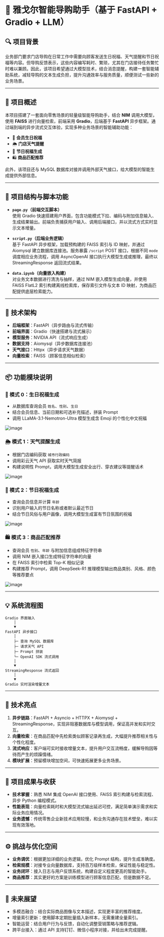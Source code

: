 # 🎁 雅戈尔智能导购助手（基于 FastAPI + Gradio + LLM）

## 🔍 项目背景

业务部门要求门店导购在日常工作中需要向顾客发送生日祝福、天气提醒和节日祝福等内容。但导购反馈表示，这些内容编写耗时、繁琐，尤其在门店接待任务繁忙时难以兼顾。因此，该项目希望通过大模型技术，结合消息提醒，构建一套智能辅助系统，减轻导购的文本生成负担，提升沟通效率与服务质量，顺便测试一些新的业务场景。

---

## 📘 项目概述

本项目搭建了一套面向零售场景的轻量级智能导购助手，结合 **NIM** 调用大模型，使用 **FAISS** 进行向量检索，前端采用 **Gradio**，后端基于 **FastAPI** 异步框架。通过端到端的异步流式交互体验，实现多种业务场景的智能辅助功能：

- 🎂 **会员生日祝福**  
- 🌦️ **门店天气提醒**  
- 🎉 **节日祝福生成**  
- 🛍️ **商品匹配推荐**  

此外，该项目还与 MySQL 数据库对接并调用外部天气接口，给大模型的智能生成提供外部信息。

---

## 📂 项目结构与脚本功能

- **`page.py`（前端交互脚本）**  
  使用 Gradio 快速搭建用户界面，包含功能模式下拉、编码与附加信息输入、生成结果输出。前端负责捕获用户输入、调用后端接口，并以流式方式实时显示文本增量。

- **`script.py`（后端业务逻辑）**  
  基于 FastAPI 异步框架，加载预构建的 FAISS 索引与 ID 映射，并通过 Aiomysql 建立数据库连接池。服务暴露 `/script` POST 接口，根据不同 `mode` 调度相应业务流程，调用 AsyncOpenAI 接口执行大模型生成或推理，最终以 StreamingResponse 返回流式结果。

- **`data.ipynb`（向量嵌入构建）**  
  对业务文本数据进行清洗与抽样，通过 NIM 嵌入模型生成向量，并使用 FAISS FlatL2 索引构建离线检索库，保存索引文件与文本 ID 映射，为商品匹配提供底层检索能力。

---

## 🔧 技术架构

- **后端框架**：FastAPI（异步路由与流式传输）  
- **前端界面**：Gradio（快速搭建与流式展示）  
- **模型服务**：NVIDIA API（流式响应生成）  
- **数据支持**：Aiomysql（异步数据库连接池）  
- **天气接口**：Httpx（异步请求天气数据）  
- **向量检索**：FAISS（顾客信息相似检索）

---

## 📦 功能模块说明

### 🎂 模式 0：生日祝福生成
- 从数据库查询会员 `姓名`、`性别`、`生日`
- 结合会员信息、当前日期和可选补充描述，拼装 Prompt  
- 调用 LLaMA-3.1-Nemotron-Ultra 模型生成含 Emoji 的个性化中文祝福

![image](https://github.com/user-attachments/assets/e334017a-9f3b-4f99-b559-32c01bcfc342)


### 🌦️ 模式 1：天气提醒生成
- 根据门店编码获取 `城市行政编码`  
- 调用彩云天气 API 获取实时天气简报  
- 构建说明性 Prompt，调用大模型生成安全出行、穿衣建议等提醒话术

![image](https://github.com/user-attachments/assets/11575301-f69c-4c4a-950e-094c099b40ea)


### 🎉 模式 2：节日祝福生成
- 查询会员信息并计算 `年龄` 
- 识别用户输入的节日名称或者默认最近节日  
- 结合节日风俗与用户画像，调用大模型生成富有节日氛围的祝福

![image](https://github.com/user-attachments/assets/4b57af90-51ac-4ed5-9d18-dda64c059f8f)


### 🛍️ 模式 3：商品匹配推荐
- 查询会员 `性别`、`年龄` 与附加信息组成特征字符串  
- 调用 NIM 嵌入接口生成特征字符串的向量 
- 在 FAISS 索引中检索 Top-K 相似记录  
- 构建推荐 Prompt，调用 DeepSeek-R1 推理模型输出商品类别、风格、颜色等推荐要点

![image](https://github.com/user-attachments/assets/2c6cee23-259c-4ee7-9d8e-dd81aadb65a1)


---

## 💡 系统流程图

```text
Gradio 界面输入
    │
    ▼
FastAPI 异步接口
    │
    ├─ 查询 MySQL 数据库
    ├─ 请求天气 API
    ├─ Prompt 拼装 
    └─ OpenAI SDK 流式调用
    │
    ▼
StreamingResponse 流式返回
    │
    ▼
Gradio 实时渲染增量文本
```

---

## 🧠 技术亮点

1. **异步链路**：FastAPI + Asyncio + HTTPX + Aiomysql + StreamingResponse，实现非阻塞数据库与模型调用，保证高并发和实时交互。  
2. **向量检索**：在商品匹配中先检索类似顾客记录再生成，大幅提升推荐相关性与个性化程度。  
3. **流式响应**：客户端可实时接收增量文本，提升用户交互流畅度，缓解导购因等待而产生的烦躁情绪。  
4. **模块扩展**：预留模块增加空间，可快速拓展更多业务场景。

---

## 🎯 项目成果与收获

- **技术掌握**：熟悉 NIM 集成 OpenAI 接口使用、FAISS 索引构建与检索流程、异步 Python 编程模式。  
- **性能表现**：向量检索耗时和大模型流式输出延迟可控，满足简单演示需求和实际业务应用情况。
- **业务遗憾**：传统零售企业新技术应用较慢，和业务沟通存在技术壁垒，难以实现有效落地。

---

## ⚙️ 挑战与优化空间

- **业务调优**：根据更加详细的业务逻辑，优化 Prompt 结构，提升生成准确度。  
- **检索规模**：对接专业向量数据库，支持百万级样本检索，保证性能与稳定性。  
- **业务闭环**：接入日志与用户反馈系统，构建自定义程度更高的智能助手。
- **商品推荐**：其实更好的方案是训练模型进行顾客信息匹配，但是数据不足。

---

## 🚀 未来展望

- 多模态融合：结合实际商品图像与文本描述，实现更丰富的推荐维度。  
- 增量索引更新：使用脚本定期批量插入新样本，无需重建全量索引。  
- 智能运营：结合用户行为与反馈，自动化调整营销策略与推荐逻辑。
- 跨平台接入：通过 API 支持钉钉、微信小程序对接，并给出未完成提醒。  

